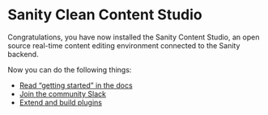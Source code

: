 # Sanity Clean Content Studio

Congratulations, you have now installed the Sanity Content Studio, an open source real-time content editing environment connected to the Sanity backend.

Now you can do the following things:


- [Read “getting started” in the docs](https://www.sanity.io/docs/introduction/getting-started?utm_source=readme)
- [Join the community Slack](https://slack.sanity.io/?utm_source=readme)
- [Extend and build plugins](https://www.sanity.io/docs/content-studio/extending?utm_source=readme)
